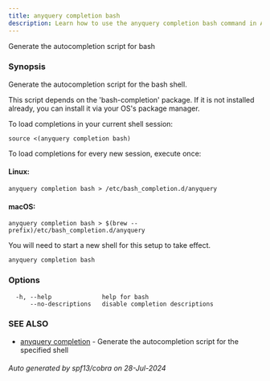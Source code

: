 ```yaml
---
title: anyquery completion bash
description: Learn how to use the anyquery completion bash command in AnyQuery.
---
```


Generate the autocompletion script for bash

### Synopsis

Generate the autocompletion script for the bash shell.

This script depends on the 'bash-completion' package.
If it is not installed already, you can install it via your OS's package manager.

To load completions in your current shell session:

	source <(anyquery completion bash)

To load completions for every new session, execute once:

#### Linux:

	anyquery completion bash > /etc/bash_completion.d/anyquery

#### macOS:

	anyquery completion bash > $(brew --prefix)/etc/bash_completion.d/anyquery

You will need to start a new shell for this setup to take effect.


```
anyquery completion bash
```

### Options

```
  -h, --help              help for bash
      --no-descriptions   disable completion descriptions
```

### SEE ALSO

* [anyquery completion](anyquery_completion.md)	 - Generate the autocompletion script for the specified shell

###### Auto generated by spf13/cobra on 28-Jul-2024
